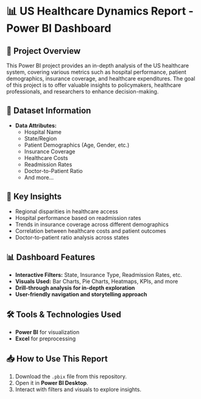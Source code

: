 # 📊 US Healthcare Dynamics Report - Power BI Dashboard

## 📌 Project Overview
This Power BI project provides an in-depth analysis of the US healthcare system, covering various metrics such as hospital performance, patient demographics, insurance coverage, and healthcare expenditures. The goal of this project is to offer valuable insights to policymakers, healthcare professionals, and researchers to enhance decision-making.

## 📂 Dataset Information
- **Data Attributes:**
  - Hospital Name
  - State/Region
  - Patient Demographics (Age, Gender, etc.)
  - Insurance Coverage
  - Healthcare Costs
  - Readmission Rates
  - Doctor-to-Patient Ratio
  - And more...

## 🎯 Key Insights
- Regional disparities in healthcare access
- Hospital performance based on readmission rates
- Trends in insurance coverage across different demographics
- Correlation between healthcare costs and patient outcomes
- Doctor-to-patient ratio analysis across states

## 📊 Dashboard Features
- **Interactive Filters:** State, Insurance Type, Readmission Rates, etc.
- **Visuals Used:** Bar Charts, Pie Charts, Heatmaps, KPIs, and more
- **Drill-through analysis for in-depth exploration**
- **User-friendly navigation and storytelling approach**

## 🛠️ Tools & Technologies Used
- **Power BI** for visualization
- **Excel** for preprocessing

## 📥 How to Use This Report
1. Download the `.pbix` file from this repository.
2. Open it in **Power BI Desktop**.
3. Interact with filters and visuals to explore insights.
